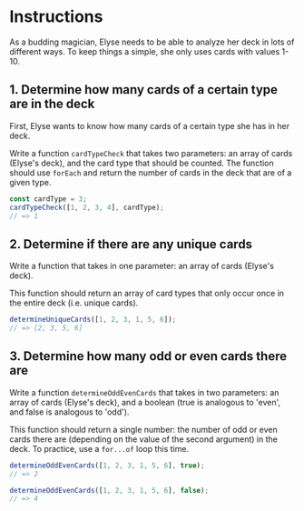 # Instructions

As a budding magician, Elyse needs to be able to analyze her deck in lots of different ways.
To keep things a simple, she only uses cards with values 1-10.

## 1. Determine how many cards of a certain type are in the deck

First, Elyse wants to know how many cards of a certain type she has in her deck.

Write a function `cardTypeCheck` that takes two parameters: an array of cards (Elyse's deck), and the card type that should be counted.
The function should use `forEach` and return the number of cards in the deck that are of a given type.

```javascript
const cardType = 3;
cardTypeCheck([1, 2, 3, 4], cardType);
// => 1
```

## 2. Determine if there are any unique cards

Write a function that takes in one parameter: an array of cards (Elyse's deck).

This function should return an array of card types that only occur once in the entire deck (i.e. unique cards).

```javascript
determineUniqueCards([1, 2, 3, 1, 5, 6]);
// => [2, 3, 5, 6]
```

## 3. Determine how many odd or even cards there are

Write a function `determineOddEvenCards` that takes in two parameters: an array of cards (Elyse's deck), and a boolean (true is analogous to 'even', and false is analogous to 'odd').

This function should return a single number: the number of odd or even cards there are (depending on the value of the second argument) in the deck.
To practice, use a `for...of` loop this time.

```javascript
determineOddEvenCards([1, 2, 3, 1, 5, 6], true);
// => 2

determineOddEvenCards([1, 2, 3, 1, 5, 6], false);
// => 4
```
